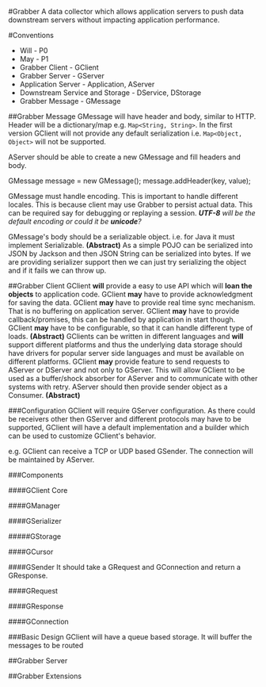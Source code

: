 #Grabber
A data collector which allows application servers to push data downstream servers without impacting application performance.
 
#Conventions
- Will - P0
- May - P1
- Grabber Client - GClient
- Grabber Server - GServer
- Application Server - Application, AServer
- Downstream Service and Storage - DService, DStorage
- Grabber Message - GMessage

##Grabber Message
GMessage will have header and body, similar to HTTP. Header will be a dictionary/map e.g. `Map<String, String>`. In the first version GClient
will not provide any default serialization i.e. `Map<Object, Object>` will not be supported. 

AServer should be able to create a new GMessage and fill headers and body. 

GMessage message = new GMessage();
message.addHeader(key, value);
  
GMessage must handle encoding. This is important to handle different locales. This is because client may use Grabber to persist actual data.
This can be required say for debugging or replaying a session. _**UTF-8** will be the default encoding or could it be **unicode**?_

GMessage's body should be a serializable object. i.e. for Java it must implement Serializable. **(Abstract)** As a simple POJO can be serialized 
into JSON by Jackson and then JSON String can be serialized into bytes. If we are providing serializer support then we can just try serializing the
object and if it fails we can throw up.

##Grabber Client
GClient **will** provide a easy to use API which will **loan the objects** to application code. 
GClient **may** have to provide acknowledgment for saving the data.
GClient **may** have to provide real time sync mechanism. That is no buffering on application server.
GClient **may** have to provide callback/promises, this can be handled by application in start though.
GClient **may** have to be configurable, so that it can handle different type of loads. **(Abstract)**
GClients can be written in different languages and **will** support different platforms and thus the underlying data storage should have drivers
for popular server side languages and must be available on different platforms.
GClient **may** provide feature to send requests to AServer or DServer and not only to GServer. This will allow GClient to be used as a buffer/shock
absorber for AServer and to communicate with other systems with retry. AServer should then provide sender object as a Consumer. **(Abstract)**

###Configuration
GClient will require GServer configuration. As there could be receivers other then GServer and different protocols may have to be supported, GClient
will have a default implementation and a builder which can be used to customize GClient's behavior. 

e.g. GClient can receive a TCP or UDP based GSender. The connection will be maintained by AServer. 

###Components

####GClient Core

####GManager

####GSerializer

#####GStorage

####GCursor

####GSender
It should take a GRequest and GConnection and return a GResponse. 

####GRequest

####GResponse

####GConnection


###Basic Design
GClient will have a queue based storage. It will buffer the messages to be routed 




##Grabber Server


##Grabber Extensions
